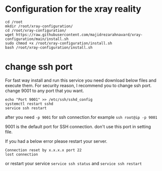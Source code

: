 # Configuration for the xray reality

```
cd /root
mkdir /root/xray-configuration/
cd /root/xray-configuration/
wget https://raw.githubusercontent.com/majidrezarahnavard/xray-configuration/main/install.sh
sudo chmod +x /root/xray-configuration/install.sh
bash /root/xray-configuration/install.sh

```

# change ssh port

For fast way install and run this service you need download below files and execute them. 
For security reason, I recommend you to change ssh port. change 9001 to any port that you want.

```
echo "Port 9001" >> /etc/ssh/sshd_config
systemctl restart sshd
service ssh restart
```
after you need ``` -p 9001 ``` for ssh connection.for example ```ssh root@ip -p 9001``` <br />


 9001 is the default port for SSH connection. don't use this port in setting file. 

If you had a below error please restart your server. 
```kex_exchange_identification: read: Connection reset by peer
Connection reset by x.x.x.x port 22
lost connection
```
or restart your service ```service ssh status``` and ```service ssh restart```

